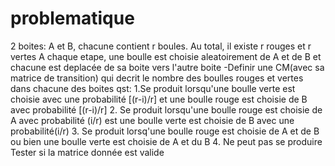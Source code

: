 <h1>problematique</h1>
2 boites: A et B, chacune contient r boules. Au total, il existe r rouges et r vertes
A chaque etape, une boulle est choisie  aleatoirement de A et de B et chacune est deplacée de sa boite vers l'autre boite
-Definir une CM(avec sa matrice de transition) qui decrit le nombre des boulles rouges et vertes dans chacune des boites
qst:
1.Se produit lorsqu'une boulle verte est choisie avec une probabilité [(r-i)/r] et une boulle rouge est choisie de B avec probabilité [(r-i)/r]
2. Se produit lorsqu'une boulle rouge est choisie de A avec probabilité (i/r) est une boulle verte est choisie de B avec une probabilité(i/r)
3. Se produit lorsq'une boulle rouge est choisie de A et de B ou bien une boulle verte est choisie de A et du B
4. Ne peut pas se produire
Tester si la matrice donnée est valide
